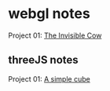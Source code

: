 # webgl notes

Project 01: [The Invisible Cow](https://findtheinvisiblecow.com/)

## threeJS notes

Project 01: [A simple cube](https://threejs.org/docs/#manual/en/introduction/Creating-a-scene)
